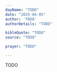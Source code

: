 ```yaml
---
dayName: "TODO"
date: "2025-04-05"
author: 'TODO'
authorDetails: "TODO"

bibleQuote: "TODO"
source: "TODO"

prayer: "TODO"

---
```


TODO
